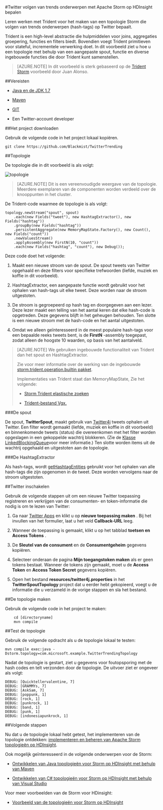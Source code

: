 <properties
   pageTitle="Twitter volgen van trends onderwerpen met Apache Storm op HDInsight | Microsoft Azure"
   description="Leren werken met Trident voor het maken van een topologie Apache Storm die onderwerpen volgen van trends op Twitter op basis van hashtags bepaalt."
   services="hdinsight"
   documentationCenter=""
   authors="Blackmist"
   manager="jhubbard"
   editor="cgronlun"
    tags="azure-portal"/>

<tags
   ms.service="hdinsight"
   ms.devlang="java"
   ms.topic="article"
   ms.tgt_pltfrm="na"
   ms.workload="big-data"
   ms.date="09/27/2016"
   ms.author="larryfr"/>

#<a name="determine-twitter-trending-topics-with-apache-storm-on-hdinsight"></a>Twitter volgen van trends onderwerpen met Apache Storm op HDInsight bepalen

Leren werken met Trident voor het maken van een topologie Storm die volgen van trends onderwerpen (hash-tags) op Twitter bepaalt.

Trident is een high-level abstractie die hulpmiddelen voor joins, aggregaties groepering, functies en filters biedt. Bovendien voegt Trident primitieven voor stateful, incrementele verwerking doet. In dit voorbeeld ziet u hoe u een topologie met behulp van een aangepaste spout, functie en diverse ingebouwde functies die door Trident kunt samenstellen.

> [AZURE.NOTE] In dit voorbeeld is sterk gebaseerd op de [Trident Storm](https://github.com/jalonsoramos/trident-storm) voorbeeld door Juan Alonso.

##<a name="requirements"></a>Vereisten

* <a href="http://www.oracle.com/technetwork/java/javase/downloads/index.html" target="_blank">Java en de JDK 1.7</a>

* <a href="http://maven.apache.org/what-is-maven.html" target="_blank">Maven</a>

* <a href="http://git-scm.com/" target="_blank">GIT</a>

* Een Twitter-account developer

##<a name="download-the-project"></a>Het project downloaden

Gebruik de volgende code in het project lokaal kopiëren.

    git clone https://github.com/Blackmist/TwitterTrending

##<a name="topology"></a>Topologie

De topologie die in dit voorbeeld is als volgt:

![topologie](./media/hdinsight-storm-twitter-trending/trident.png)

> [AZURE.NOTE] Dit is een vereenvoudigde weergave van de topologie. Meerdere exemplaren van de componenten worden verdeeld over de knooppunten in het cluster.

De Trident-code waarmee de topologie is als volgt:

    topology.newStream("spout", spout)
        .each(new Fields("tweet"), new HashtagExtractor(), new Fields("hashtag"))
        .groupBy(new Fields("hashtag"))
        .persistentAggregate(new MemoryMapState.Factory(), new Count(), new Fields("count"))
        .newValuesStream()
        .applyAssembly(new FirstN(10, "count"))
        .each(new Fields("hashtag", "count"), new Debug());

Deze code doet het volgende:

1. Maakt een nieuwe stroom van de spout. De spout tweets van Twitter opgehaald en deze filters voor specifieke trefwoorden (liefde, muziek en koffie in dit voorbeeld).

2. HashtagExtractor, een aangepaste functie wordt gebruikt voor het ophalen van hash-tags uit elke tweet. Deze worden naar de stroom uitgestoten.

3. De stroom is gegroepeerd op hash tag en doorgegeven aan een lezer. Deze lezer maakt een telling van het aantal keren dat elke hash-code is opgetreden. Deze gegevens blijft in het geheugen behouden. Ten slotte is een nieuwe stroom met de hash-code en het aantal uitgestoten.

4. Omdat we alleen geïnteresseerd in de meest populaire hash-tags voor een bepaalde reeks tweets bent, is de **FirstN** -assembly toegepast, zodat alleen de hoogste 10 waarden, op basis van het aantalveld.

> [AZURE.NOTE] We gebruiken ingebouwde functionaliteit van Trident dan het spout en HashtagExtractor.
>
> Zie voor meer informatie over de werking van de ingebouwde <a href="https://storm.apache.org/apidocs/storm/trident/operation/builtin/package-summary.html" target="_blank">storm.trident.operation.builtin pakket</a>.
>
> Implementaties van Trident staat dan MemoryMapState, Zie het volgende:
>
> * <a href="https://github.com/fhussonnois/storm-trident-elasticsearch" target="_blank">Storm Trident elastische zoeken</a>
>
> * <a href="https://github.com/kstyrc/trident-redis" target="_blank">Trident-bestand Vgx.</a>

###<a name="the-spout"></a>De spout

De spout, **TwitterSpout**, maakt gebruik van <a href="http://twitter4j.org/en/" target="_blank">Twitter4j</a> tweets ophalen uit Twitter. Een filter wordt gemaakt (liefde, muziek en koffie in dit voorbeeld) en binnenkomende tweets (status) die overeenkomen met het filter worden opgeslagen in een gekoppelde wachtrij blokkeren. (Zie de <a href="http://docs.oracle.com/javase/7/docs/api/java/util/concurrent/LinkedBlockingQueue.html" target="_blank">Klasse LinkedBlockingQueue</a>voor meer informatie.) Ten slotte worden items uit de wachtrij opgehaald en uitgestoten aan de topologie.

###<a name="the-hashtagextractor"></a>De HashtagExtractor

Als hash-tags, wordt <a href="http://twitter4j.org/javadoc/twitter4j/EntitySupport.html#getHashtagEntities--" target="_blank">getHashtagEntities</a> gebruikt voor het ophalen van alle hash-tags die zijn opgenomen in de tweet. Deze worden vervolgens naar de stroom uitgestoten.

##<a name="enable-twitter"></a>Twitter inschakelen

Gebruik de volgende stappen uit om een nieuwe Twitter toepassing registreren en verkrijgen van de consumenten- en token-informatie die nodig is om te lezen van Twitter:

1. Ga naar <a href="https://apps.twitter.com" target="_blank">Twitter Apps</a> en klikt u op **nieuwe toepassing maken** . Bij het invullen van het formulier, laat u het veld **Callback-URL** leeg.

2. Wanneer de toepassing is gemaakt, klikt u op het tabblad **toetsen en Access Tokens** .

3. De **Sleutel van de consument** en de **Consumentgeheim** gegevens kopiëren.

4. Selecteer onderaan de pagina **Mijn toegangstoken maken** als er geen tokens bestaat. Wanneer de tokens zijn gemaakt, moet u de **Access Token** en **Access Token Secret** gegevens kopiëren.

5. Open het bestand **resources/twitter4j.properties** in het **TwitterSpoutTopology** project dat u eerder hebt gekopieerd, voegt u de informatie die u verzameld in de vorige stappen en sla het bestand.

##<a name="build-the-topology"></a>De topologie maken

Gebruik de volgende code in het project te maken:

        cd [directoryname]
        mvn compile

##<a name="test-the-topology"></a>Test de topologie

Gebruik de volgende opdracht als u de topologie lokaal te testen:

    mvn compile exec:java -Dstorm.topology=com.microsoft.example.TwitterTrendingTopology

Nadat de topologie is gestart, ziet u gegevens voor foutopsporing met de hash codes en telt verzonden door de topologie. De uitvoer ziet er ongeveer als volgt:

    DEBUG: [Quicktellervalentine, 7]
    DEBUG: [GRAMMYs, 7]
    DEBUG: [AskSam, 7]
    DEBUG: [poppunk, 1]
    DEBUG: [rock, 1]
    DEBUG: [punkrock, 1]
    DEBUG: [band, 1]
    DEBUG: [punk, 1]
    DEBUG: [indonesiapunkrock, 1]

##<a name="next-steps"></a>Volgende stappen

Nu dat u de topologie lokaal hebt getest, het implementeren van de topologie ontdekken: [implementeren en beheren van Apache Storm topologieën op HDInsight](hdinsight-storm-deploy-monitor-topology.md).

Ook mogelijk geïnteresseerd in de volgende onderwerpen voor de Storm:

* [Ontwikkelen van Java topologieën voor Storm op HDInsight met behulp van Maven](hdinsight-storm-develop-java-topology.md)

* [Ontwikkelen van C# topologieën voor Storm op HDInsight met behulp van Visual Studio](hdinsight-storm-develop-csharp-visual-studio-topology.md)

Voor meer voorbeelden van de Storm voor HDinsight:

* [Voorbeeld van de topologieën voor Storm op HDInsight](hdinsight-storm-example-topology.md)
